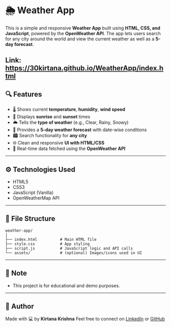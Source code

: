 # 🌦️ Weather App

This is a simple and responsive **Weather App** built using **HTML, CSS, and JavaScript**, powered by the **OpenWeather API**. The app lets users search for any city around the world and view the current weather as well as a **5-day forecast**.

Link: https://30kirtana.github.io/WeatherApp/index.html
---

## 🔍 Features

- 🌡️ Shows current **temperature**, **humidity**, **wind speed**
- 🌇 Displays **sunrise** and **sunset** times
- 🌥️ Tells the **type of weather** (e.g., Clear, Rainy, Snowy)
- 📅 Provides a **5-day weather forecast** with date-wise conditions
- 🏙️ Search functionality for **any city**
- 🌐 Clean and responsive **UI with HTML/CSS**
- 🔁 Real-time data fetched using the **OpenWeather API**

---

## ⚙️ Technologies Used

- HTML5  
- CSS3  
- JavaScript (Vanilla)  
- OpenWeatherMap API

---

## 📁 File Structure

```
weather-app/
│
├── index.html          # Main HTML file
├── style.css           # App styling
├── script.js           # JavaScript logic and API calls
└── assets/             # (optional) Images/icons used in UI
```

---

## 📌 Note

* This project is for educational and demo purposes.

---

## 🙌 Author

Made with 💻 by **Kirtana Krishna**
Feel free to connect on [LinkedIn](www.linkedin.com/in/kirtana-krishna-44a13b1b7) or [GitHub](https://github.com/30kirtana)
